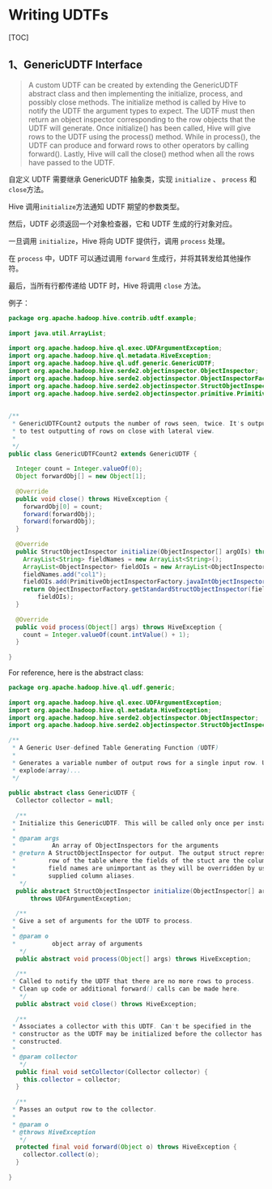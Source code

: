# Writing UDTFs

[TOC]

## 1、GenericUDTF Interface

> A custom UDTF can be created by extending the GenericUDTF abstract class and then implementing the initialize, process, and possibly close methods. The initialize method is called by Hive to notify the UDTF the argument types to expect. The UDTF must then return an object inspector corresponding to the row objects that the UDTF will generate. Once initialize() has been called, Hive will give rows to the UDTF using the process() method. While in process(), the UDTF can produce and forward rows to other operators by calling forward(). Lastly, Hive will call the close() method when all the rows have passed to the UDTF.

自定义 UDTF 需要继承 GenericUDTF 抽象类，实现 `initialize` 、 `process` 和 `close`方法。

Hive 调用`initialize`方法通知 UDTF 期望的参数类型。

然后，UDTF 必须返回一个对象检查器，它和 UDTF 生成的行对象对应。

一旦调用 `initialize`，Hive 将向 UDTF 提供行，调用 `process` 处理。

在 `process` 中，UDTF 可以通过调用 `forward` 生成行，并将其转发给其他操作符。

最后，当所有行都传递给 UDTF 时，Hive 将调用 `close` 方法。

例子：

```java
package org.apache.hadoop.hive.contrib.udtf.example;
 
import java.util.ArrayList;
 
import org.apache.hadoop.hive.ql.exec.UDFArgumentException;
import org.apache.hadoop.hive.ql.metadata.HiveException;
import org.apache.hadoop.hive.ql.udf.generic.GenericUDTF;
import org.apache.hadoop.hive.serde2.objectinspector.ObjectInspector;
import org.apache.hadoop.hive.serde2.objectinspector.ObjectInspectorFactory;
import org.apache.hadoop.hive.serde2.objectinspector.StructObjectInspector;
import org.apache.hadoop.hive.serde2.objectinspector.primitive.PrimitiveObjectInspectorFactory;
 
 
/**
 * GenericUDTFCount2 outputs the number of rows seen, twice. It's output twice
 * to test outputting of rows on close with lateral view.
 *
 */
public class GenericUDTFCount2 extends GenericUDTF {
 
  Integer count = Integer.valueOf(0);
  Object forwardObj[] = new Object[1];
 
  @Override
  public void close() throws HiveException {
    forwardObj[0] = count;
    forward(forwardObj);
    forward(forwardObj);
  }
 
  @Override
  public StructObjectInspector initialize(ObjectInspector[] argOIs) throws UDFArgumentException {
    ArrayList<String> fieldNames = new ArrayList<String>();
    ArrayList<ObjectInspector> fieldOIs = new ArrayList<ObjectInspector>();
    fieldNames.add("col1");
    fieldOIs.add(PrimitiveObjectInspectorFactory.javaIntObjectInspector);
    return ObjectInspectorFactory.getStandardStructObjectInspector(fieldNames,
        fieldOIs);
  }
 
  @Override
  public void process(Object[] args) throws HiveException {
    count = Integer.valueOf(count.intValue() + 1);
  }
 
}
```

For reference, here is the abstract class:

```java
package org.apache.hadoop.hive.ql.udf.generic;
 
import org.apache.hadoop.hive.ql.exec.UDFArgumentException;
import org.apache.hadoop.hive.ql.metadata.HiveException;
import org.apache.hadoop.hive.serde2.objectinspector.ObjectInspector;
import org.apache.hadoop.hive.serde2.objectinspector.StructObjectInspector;
 
/**
 * A Generic User-defined Table Generating Function (UDTF)
 *
 * Generates a variable number of output rows for a single input row. Useful for
 * explode(array)...
 */
 
public abstract class GenericUDTF {
  Collector collector = null;
 
  /**
 * Initialize this GenericUDTF. This will be called only once per instance.
 *
 * @param args
 *          An array of ObjectInspectors for the arguments
 * @return A StructObjectInspector for output. The output struct represents a
 *         row of the table where the fields of the stuct are the columns. The
 *         field names are unimportant as they will be overridden by user
 *         supplied column aliases.
   */
  public abstract StructObjectInspector initialize(ObjectInspector[] argOIs)
      throws UDFArgumentException;
 
  /**
 * Give a set of arguments for the UDTF to process.
 *
 * @param o
 *          object array of arguments
   */
  public abstract void process(Object[] args) throws HiveException;
 
  /**
 * Called to notify the UDTF that there are no more rows to process.
 * Clean up code or additional forward() calls can be made here.
   */
  public abstract void close() throws HiveException;
 
  /**
 * Associates a collector with this UDTF. Can't be specified in the
 * constructor as the UDTF may be initialized before the collector has been
 * constructed.
 *
 * @param collector
   */
  public final void setCollector(Collector collector) {
    this.collector = collector;
  }
 
  /**
 * Passes an output row to the collector.
 *
 * @param o
 * @throws HiveException
   */
  protected final void forward(Object o) throws HiveException {
    collector.collect(o);
  }
 
}

```